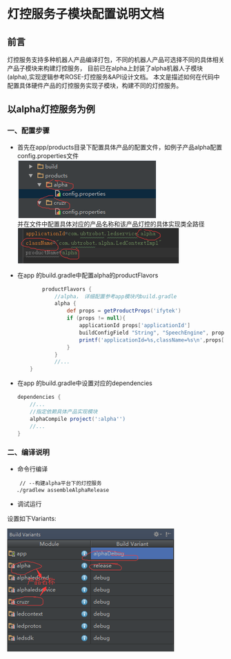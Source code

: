# 灯控服务子模块配置说明文档

## 前言


  灯控服务支持多种机器人产品编译打包，不同的机器人产品可选择不同的具体相关产品子模块来构建灯控服务，
目前已在alpha上封装了alpha机器人子模块(alpha),实现逻辑参考ROSE-灯控服务&API设计文档。
本文是描述如何在代码中配置具体硬件产品的灯控服务实现子模块，构建不同的灯控服务。

## 以alpha灯控服务为例

### 一、配置步骤
* 首先在app/products目录下配置具体产品的配置文件，如例子产品alpha配置config.properties文件  
  ![](https://raw.githubusercontent.com/kennethso0912/source/master/source/product.png)  
  并在文件中配置具体对应的产品名称和该产品灯控的具体实现类全路径  
  ![](https://raw.githubusercontent.com/kennethso0912/source/master/source/product_file_content.png)


* 在app 的build.gradle中配置alpha的productFlavors

    ```groovy
            productFlavors {
                //alpha， 详细配置参考app模块内build.gradle
                alpha {
                    def props = getProductProps('ifytek')
                    if (props != null){
                        applicationId props['applicationId']
                        buildConfigField "String", "SpeechEngine", props['className']
                        printf('applicationId=%s,className=%s\n',props['applicationId'], props['className'])
                    }
                }
                //...
        }
    ```

* 在app 的build.gradle中设置对应的dependencies

    ```groovy
    dependencies {
        //...
        //指定依赖具体产品实现模块
        alphaCompile project(':alpha'')
        //...
    }
    ```

### 二、编译说明

* 命令行编译

```shell
    // --构建alpha平台下的灯控服务
   ./gradlew assembleAlphaRelease
```

* 调试运行

设置如下Variants:

![](https://raw.githubusercontent.com/kennethso0912/source/master/source/build_vaiant.png)